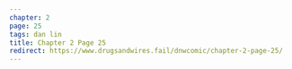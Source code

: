 ```yaml
---
chapter: 2
page: 25
tags: dan lin
title: Chapter 2 Page 25
redirect: https://www.drugsandwires.fail/dnwcomic/chapter-2-page-25/
---
```

